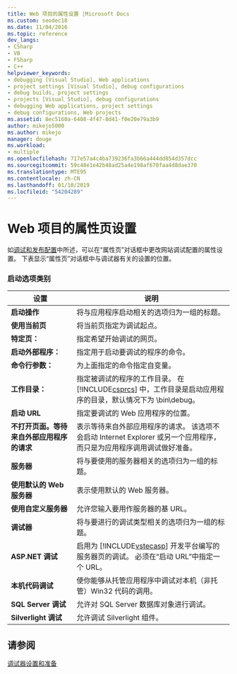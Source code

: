 ```yaml
---
title: Web 项目的属性设置 |Microsoft Docs
ms.custom: seodec18
ms.date: 11/04/2016
ms.topic: reference
dev_langs:
- CSharp
- VB
- FSharp
- C++
helpviewer_keywords:
- debugging [Visual Studio], Web applications
- project settings [Visual Studio], debug configurations
- debug builds, project settings
- projects [Visual Studio], debug configurations
- debugging Web applications, project settings
- debug configurations, Web projects
ms.assetid: 8ec5160a-6408-4f47-8d41-f0e20e79a3b9
author: mikejo5000
ms.author: mikejo
manager: douge
ms.workload:
- multiple
ms.openlocfilehash: 717e57a4c4ba739236fa3b66a444dd854d357dcc
ms.sourcegitcommit: 59c48e1e42b48ad25a4e198af670faa4d8dae370
ms.translationtype: MTE95
ms.contentlocale: zh-CN
ms.lasthandoff: 01/10/2019
ms.locfileid: "54204289"
---
```

# <a name="property-pages-settings-for-web-projects"></a>Web 项目的属性页设置
如[调试和发布配置](../debugger/how-to-set-debug-and-release-configurations.md)中所述，可以在“属性页”对话框中更改网站调试配置的属性设置。 下表显示“属性页”对话框中与调试器有关的设置的位置。  
  
### <a name="start-options-category"></a>启动选项类别
  
| **设置** | **说明** |
| - | - |
| **启动操作** | 将与应用程序启动相关的选项归为一组的标题。 |
| **使用当前页** | 将当前页指定为调试起点。 |
| **特定页：** | 指定希望开始调试的网页。 |
| **启动外部程序：** | 指定用于启动要调试的程序的命令。 |
| **命令行参数：** | 为上面指定的命令指定自变量。 |
| **工作目录：** | 指定被调试的程序的工作目录。 在 [!INCLUDE[csprcs](../data-tools/includes/csprcs_md.md)] 中，工作目录是启动应用程序的目录，默认情况下为 \bin\debug。 |
| **启动 URL** | 指定要调试的 Web 应用程序的位置。 |
| **不打开页面。等待来自外部应用程序的请求** | 表示等待来自外部应用程序的请求。 该选项不会启动 Internet Explorer 或另一个应用程序， 而只是为应用程序调用调试做好准备。 |
| **服务器** | 将与要使用的服务器相关的选项归为一组的标题。 |
| **使用默认的 Web 服务器** | 表示使用默认的 Web 服务器。 |
| **使用自定义服务器** | 允许您输入要用作服务器的基 URL。 |
| **调试器** | 将与要进行的调试类型相关的选项归为一组的标题。 |
| **ASP.NET 调试** | 启用为 [!INCLUDE[vstecasp](../code-quality/includes/vstecasp_md.md)] 开发平台编写的服务器页的调试。 必须在“启动 URL”中指定一个 URL。 |
| **本机代码调试** | 使你能够从托管应用程序中调试对本机（非托管）Win32 代码的调用。 |
| **SQL Server 调试** | 允许对 SQL Server 数据库对象进行调试。 |
| **Silverlight 调试** | 允许调试 Silverlight 组件。 |
  
## <a name="see-also"></a>请参阅  
 [调试器设置和准备](../debugger/debugger-settings-and-preparation.md)